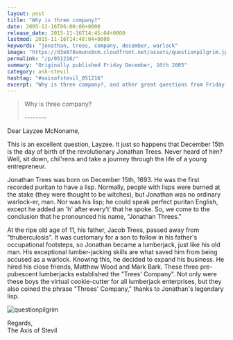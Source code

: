 ```yaml
---
layout: post
title: "Why is three company?"
date: 2005-12-16T06:00:00+0000
release_date: 2015-11-16T14:45:04+0000
lastmod: 2015-11-16T14:48:04+0000
keywords: "jonathan, trees, company, december, warlock"
image: "https://d3e878vmunx8cm.cloudfront.net/assets/questionpilgrim.jpg"
permalink: "/p/051216/"
summary: "Originally published Friday December, 16th 2005"
category: ask-stevil
hashtag: "#axisofstevil_051216"
excerpt: "Why is three company?, and other great questions from Friday December, 16th 2005"
---
```


[p01]: https://d3e878vmunx8cm.cloudfront.net/assets/questionpilgrim.jpg "questionpilgrim"
> Why is three company?
> 
> \--------

Dear Layzee McNoname,

This is an excellent question, Layzee. It just so happens that December 15th is the day of birth of the revolutionary Jonathan Trees. Never heard of him? Well, sit down, chil'rens and take a journey through the life of a young entrepreneur.

Jonathan Trees was born on December 15th, 1693. He was the first recorded puritan to have a lisp. Normally, people with lisps were burned at the stake (they were thought to be witches), but Jonathan was no ordinary warlock-er, man. Nor was his lisp; he could speak perfect puritan English, except he added an 'h' after every’t’ that he spoke. So, we come to the conclusion that he pronounced his name, "Jonathan Threes."

At the ripe old age of 11, his father, Jacob Trees, passed away from "thuberculosis". It was customary for a son to follow in his father's occupational footsteps, so Jonathan became a lumberjack, just like his old man. His exceptional lumber-jacking skills are what saved him from being accused as a warlock. Knowing this, he decided to expand his business. He hired his close friends, Matthew Wood and Mark Bark. These three pre-pubescent lumberjacks established the "Trees' Company". Not only were these boys the virtual cookie-cutter for all lumberjack enterprises, but they also coined the phrase "Threes' Company," thanks to Jonathan's legendary lisp.

![questionpilgrim][p01]

Regards,  
The Axis of Stevil
